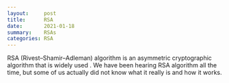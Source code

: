 ```yaml
---
layout:     post
title:      RSA
date:       2021-01-18
summary:    RSAs
categories: RSA
---
```



<p>RSA (Rivest–Shamir–Adleman) algorithm is an asymmetric cryptographic algorithm that is widely used . We have been hearing RSA algorithm all the time, but some of us actually did not know what it really is and how it works.</p>

